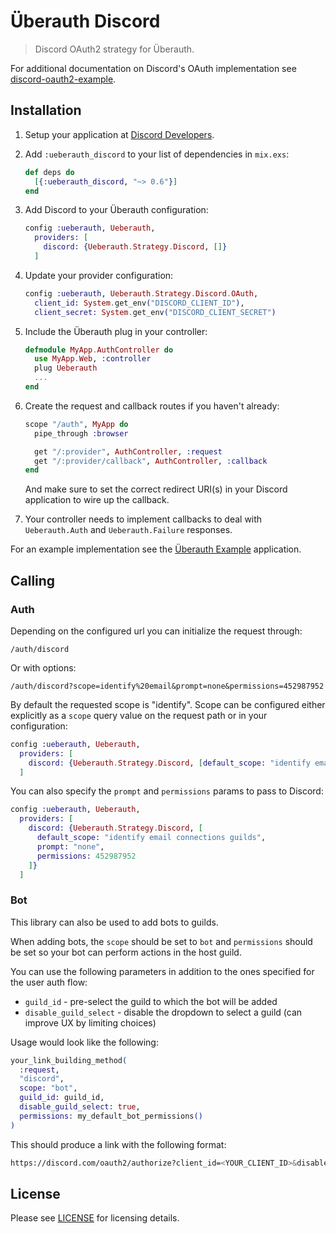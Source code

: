 # Überauth Discord

> Discord OAuth2 strategy for Überauth.

For additional documentation on Discord's OAuth implementation see [discord-oauth2-example](https://github.com/hammerandchisel/discord-oauth2-example).

## Installation

1. Setup your application at [Discord Developers](https://discord.com/developers/applications/me).

1. Add `:ueberauth_discord` to your list of dependencies in `mix.exs`:

    ```elixir
    def deps do
      [{:ueberauth_discord, "~> 0.6"}]
    end
    ```

1. Add Discord to your Überauth configuration:

    ```elixir
    config :ueberauth, Ueberauth,
      providers: [
        discord: {Ueberauth.Strategy.Discord, []}
      ]
    ```

1.  Update your provider configuration:

    ```elixir
    config :ueberauth, Ueberauth.Strategy.Discord.OAuth,
      client_id: System.get_env("DISCORD_CLIENT_ID"),
      client_secret: System.get_env("DISCORD_CLIENT_SECRET")
    ```

1.  Include the Überauth plug in your controller:

    ```elixir
    defmodule MyApp.AuthController do
      use MyApp.Web, :controller
      plug Ueberauth
      ...
    end
    ```

1.  Create the request and callback routes if you haven't already:

    ```elixir
    scope "/auth", MyApp do
      pipe_through :browser

      get "/:provider", AuthController, :request
      get "/:provider/callback", AuthController, :callback
    end
    ```

    And make sure to set the correct redirect URI(s) in your Discord application to wire up the callback.

1. Your controller needs to implement callbacks to deal with `Ueberauth.Auth` and `Ueberauth.Failure` responses.

For an example implementation see the [Überauth Example](https://github.com/ueberauth/ueberauth_example) application.

## Calling

### Auth

Depending on the configured url you can initialize the request through:

    /auth/discord

Or with options:

    /auth/discord?scope=identify%20email&prompt=none&permissions=452987952

By default the requested scope is "identify". Scope can be configured either explicitly as a `scope` query value on the request path or in your configuration:

```elixir
config :ueberauth, Ueberauth,
  providers: [
    discord: {Ueberauth.Strategy.Discord, [default_scope: "identify email connections guilds"]}
  ]
```

You can also specify the `prompt` and `permissions` params to pass to Discord:

```elixir
config :ueberauth, Ueberauth,
  providers: [
    discord: {Ueberauth.Strategy.Discord, [
      default_scope: "identify email connections guilds",
      prompt: "none",
      permissions: 452987952
    ]}
  ]
```

### Bot

This library can also be used to add bots to guilds. 

When adding bots, the `scope` should be set to `bot` and `permissions` should be set so your bot can perform actions in the host guild.

You can use the following parameters in addition to the ones specified for the user auth flow:
- `guild_id` - pre-select the guild to which the bot will be added
- `disable_guild_select` - disable the dropdown to select a guild (can improve UX by limiting choices)

Usage would look like the following:
```elixir
your_link_building_method(
  :request,
  "discord",
  scope: "bot",
  guild_id: guild_id,
  disable_guild_select: true,
  permissions: my_default_bot_permissions()
)
```

This should produce a link with the following format: 
```bash
https://discord.com/oauth2/authorize?client_id=<YOUR_CLIENT_ID>&disable_guild_select=true&guild_id=<SOME_GUILD_ID>&permissions=<DEFAULT_BOT_PERMISSIONS>&redirect_uri=<YOUR_DISCORD_CALLBACK_URI>&response_type=code&scope=bot&state=ebla7tFnIyX_FdmY5wjW8u7NJkc
```

## License

Please see [LICENSE](https://github.com/schwarz/ueberauth_discord/blob/master/LICENSE) for licensing details.
